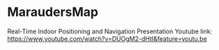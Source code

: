 # MaraudersMap
Real-Time Indoor Positioning and Navigation
Presentation Youtube link: 
https://www.youtube.com/watch?v=DUOgM2-dHtI&feature=youtu.be
